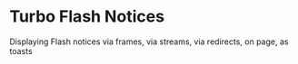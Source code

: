 # Turbo Flash Notices

Displaying Flash notices via frames, via streams, via redirects, on page, as toasts
